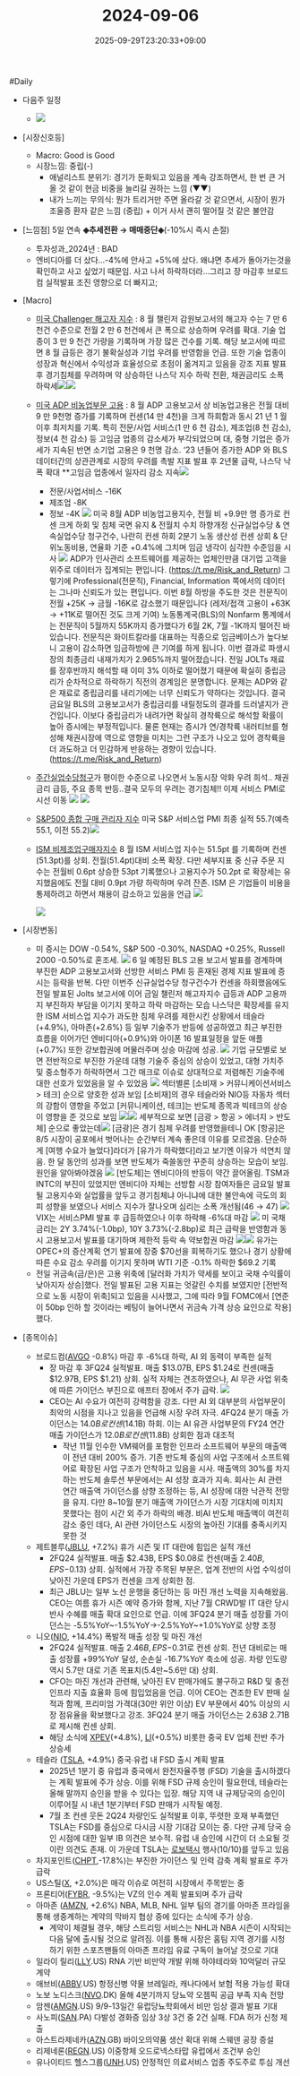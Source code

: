 ﻿---
title: "2024-09-06"
date: 2025-09-29T23:20:33+09:00
lastmod: 2025-10-02T20:05:13+09:00
type: docs
sidebar:
  open: true
weight: 5
---
<div style="display:none">
  <meta property="article:published_time" content="2025-09-29T14:20:33Z" />
  <meta property="article:modified_time" content="2025-10-02T11:05:13Z" />
</div>
#Daily 

- 다음주 일정
	- ![](Pasted%20image%2020240906163917.png)

- [시장신호등]
	- Macro: Good is Good
	- 시장느낌: 중립(-)
		- 애널리스트 분위기: 경기가 둔화되고 있음을 계속 강조하면서, 한 번 큰 거 올 것 같이 현금 비중을 늘리길 권하는 느낌 (▼▼)
		- 내가 느끼는 무의식: 뭔가 트리거만 주면 올라갈 것 같으면서, 시장이 뭔가 조울증 환자 같은 느낌 (중립) + 이거 사서 괜히 떨어질 것 같은 불안감

- [느낌점] 5일 연속 **◈추세전환 → 매매중단◈**(-10%시 즉시 손절)
	- 투자성과_2024년 : BAD
	- 엔비디아를 더 샀다...-4%에 안사고 +5%에 샀다. 왜냐면 추세가 돌아가는것을 확인하고 사고 싶었기 때문임. 사고 나서 하락하더라...그리고 장 마감후 브로드컴 실적발표 조진 영향으로 더 빠지고;

- [Macro]
	- [미국 Challenger 해고자 지수](/industry-study/1경제매크로2고용미국-challenger-해고자-지수/) : 8 월 챌린저 감원보고서의 해고자 수는 7 만 6 천건 수준으로 전월 2 만 6 천건에서 큰 폭으로 상승하며 우려를 확대.
	  기술 업종이 3 만 9 천건 가량을 기록하며 가장 많은 건수를 기록. 해당 보고서에 따르면 8 월 급등은 경기 불확실성과 기업 우려를 반영함을 언급. 
	  또한 기술 업종이 성장과 혁신에서 수익성과 효율성으로 초점이 옮겨지고 있음을 강조
	  지표 발표 후 경기침체를 우려하며 약 상승하던 나스닥 지수 하락 전환, 채권금리도 소폭 하락세![](Pasted%20image%2020240905211334.png)![](Pasted%20image%2020240905211308.png)
	- [미국 ADP 비농업부문 고용](/industry-study/1경제매크로2고용미국-adp-비농업부문-고용/) : 8 월 ADP 고용보고서 상 비농업고용은 전월 대비 9 만 9천명 증가를 기록하며 컨센(14 만 4천)을 크게 하회함과 동시 21 년 1 월 이후 최저치를 기록. 
	  특히 전문/사업 서비스(1 만 6 천 감소), 제조업(8 천 감소), 정보(4 천 감소) 등 고임금 업종의 감소세가 부각되었으며 대, 중형 기업은 증가세가 지속된 반면 소기업 고용은 9 천명 감소. ‘23 년들어 증가한 ADP 와 BLS 데이터간의 상관관계로 시장의 우려를 촉발 
	  지표 발표 후 2년물 급락, 나스닥 낙폭 확대
	  **고임금 업종에서 일자리 감소 지속![](Pasted%20image%2020240905212937.png)
		- 전문/사업서비스 -16K
		- 제조업 -8K
		- 정보 -4K
	  ![](Pasted%20image%2020240905211609.png)
	   미국 8월 ADP 비농업고용지수, 전월 비 +9.9만 명 증가로 컨센 크게 하회 및 침체 국면 유지 & 전월치 수치 하향개정
	  신규실업수당 & 연속실업수당 청구건수, 나란히 컨센 하회
	  2분기 노동 생산성 컨센 상회 & 단위노동비용, 연율화 기준 +0.4%에 그치며 임금 냉각이 심각한 수준임을 시사
	  ![](Pasted%20image%2020240905211704.png)
	  ADP가 인사관리 소프트웨어를 제공하는 업체인만큼 대기업 고객을 위주로 데이터가 집계되는 편입니다. (https://t.me/Risk_and_Return)
	  그렇기에 Professional(전문직), Financial, Information 쪽에서의 데이터는 그나마 신뢰도가 있는 편입니다. 이번 8월 하방을 주도한 것은 전문직이 전월 +25K → 금월 -16K로 감소했기 때문입니다 (레저/접객 고용이 +63K → +11K로 떨어진 것도 크게 기여)
	  노동통계국(BLS)의 Nonfarm 통계에서는 전문직이 5월까지 55K까지 증가했다가 6월 2K, 7월 -1K까지 떨어진 바 있습니다. 전문직은 화이트칼라를 대표하는 직종으로 임금베이스가 높다보니 고용이 감소하면 임금하방에 큰 기여를 하게 됩니다.
	  이번 결과로 파생시장의 최종금리 내재가치가 2.965%까지 떨어졌습니다. 전일 JOLTs 재료를 장후반까지 해석할 때 이미 3% 이하로 떨어졌기 때문에 확실히 중립금리가 순차적으로 하락하기 직전의 경계임은 분명합니다. 문제는 ADP와 같은 재료로 중립금리를 내리기에는 너무 신뢰도가 약하다는 것입니다.
	  결국 금요일 BLS의 고용보고서가 중립금리를 내릴정도의 결과를 드러낼지가 관건입니다. 이보다 중립금리가 내려가면 확실히 경착륙으로 해석할 확률이 높아 증시에는 부정적입니다. 물론 현재는 증시가 연/경착륙 내러티브를 형성해 채권시장에 역으로 영향을 미치는 그런 구조가 나오고 있어 경착륙을 더 과도하고 더 민감하게 반응하는 경향이 있습니다. (https://t.me/Risk_and_Return)

	- [주간실업수당청구](/industry-study/주간실업수당청구/)가 평이한 수준으로 나오면서 노동시장 악화 우려 희석.. 채권금리 급등, 주요 종목 반등..결국 모두의 우려는 경기침체!! 이제 서비스 PMI로 시선 이동 ![](Pasted%20image%2020240905213322.png)
	  ![](Pasted%20image%2020240905213416.png)
	- [S&P500 종합 구매 관리자 지수](/industry-study/sp500-종합-구매-관리자-지수/) 미국 S&P 서비스업 PMI 최종 실적 55.7(예측 55.1, 이전 55.2)![](Pasted%20image%2020240905225310.png)
	- [ISM 비제조업구매자지수](/industry-study/1경제매크로1경기ism-비제조업구매자지수/) 8 월 ISM 서비스업 지수는 51.5pt 를 기록하며 컨센(51.3pt)를 상회. 전월(51.4pt)대비 소폭 확장. 다만 세부지표 중 신규 주문 지수는 전월비 0.6pt 상승한 53pt 기록했으나 고용지수가 50.2pt 로 확장세는 유지했음에도 전월 대비 0.9pt 가량 하락하며 우려 잔존. 
	  ISM 은 기업들이 비용을 통제하려고 하면서 채용이 감소하고 있음을 언급
	  ![](Pasted%20image%2020240906101303.png)
	  
	  ![](Pasted%20image%2020240906144110.png)

- [시장변동]
	- 미 증시는 DOW -0.54%, S&P 500 -0.30%, NASDAQ +0.25%, Russell 2000 -0.50%로 혼조세. ![](Pasted%20image%2020240906135431.png)
	  6 일 예정된 BLS 고용 보고서 발표를 경계하며 부진한 ADP 고용보고서와 선방한 서비스 PMI 등 혼재된 경제 지표 발표에 증시는 등락을 반복. 
	  다만 이번주 신규실업수당 청구건수가 컨센을 하회했음에도 전일 발표된 Jolts 보고서에 이어 금일 챌린저 해고자지수 급등과 ADP 고용까지 부진하자 부담을 이기지 못하고 하락 마감하는 모습
	  나스닥은 확장세를 유지한 ISM 서비스업 지수가 과도한 침체 우려를 제한시킨 상황에서 테슬라(+4.9%), 아마존(+2.6%) 등 일부 기술주가 반등에 성공하였고 최근 부진한 흐름을 이어가던 엔비디아(+0.9%)와 아이폰 16 발표일정을 앞둔 애플(+0.7%) 또한 강보합권에 머물러주며 상승 마감에 성공.
	  ![](Pasted%20image%2020240906135542.png)
	  기업 규모별로 보면 전반적으로 부진한 가운데 대형 기술주 중심의 상승이 있었고, 대형 가치주 및 중소형주가 하락하면서 그간 매크로 이슈로 상대적으로 저렴해진 기술주에 대한 선호가 있었음을 알 수 있었음
	   ![](Pasted%20image%2020240906135528.png)
	  섹터별론 [소비재 > 커뮤니케이션서비스 > 테크] 순으로 양호한 성과 보임 
	  [소비재]의 경우 테슬라와 NIO등 자동차 섹터의 강함이 영향을 주었고
	  [커뮤니케이션, 테크]는 반도체 종목과 빅테크의 상승이 영향을 준 것으로 보임
	  ![](Pasted%20image%2020240906133247.png)![](Pasted%20image%2020240906140105.png)
	  세부적으로 보면 [금광 > 항공 > 에너지 > 반도체] 순으로 좋았는데![](Pasted%20image%2020240906140257.png)
	  [금광]은 경기 침체 우려를 반영했을테니 OK
	  [항공]은 8/5 시장이 공포에서 벗어나는 순간부터 계속 좋은데 이유를 모르겠음. 단순하게 [여행 수요가 늘었다]라더가 [유가가 하락했다]라고 보기엔 이유가 석연치 않음. 한 달 동안의 성과를 보면 반도체가 죽쓸동안 꾸준히 상승하는 모습이 보임. 원인을 알아봐야겠음  ![](Pasted%20image%2020240906140753.png)
	  [반도체]는 엔비디아의 반등이 약간 끌어올림. TSM과 INTC의 부진이 있었지만 엔비디아 자체는 선방함
	  시장 참여자들은 금요일 발표될 고용지수와 실업률을 앞두고 경기침체냐 아니냐에 대한 불안속에 극도의 회피 성향을 보였으나 서비스 지수가 잘나오며 심리는 소폭 개선됨(46 → 47)
	  ![](Pasted%20image%2020240906141014.png)
	  VIX는 서비스PMI 발표 후 급등하였으나 이후 하락해 -6%대 마감 
	  ![](Pasted%20image%2020240906141258.png)
	  미 국채 금리는 2Y 3.74%(-1.0bp), 10Y 3.73%(-2.8bp)로 최근 급락을 반영함과 동시 고용보고서 발표를 대기하며 제한적 등락 속 약보합권 마감 ![](Pasted%20image%2020240906141430.png)![](Pasted%20image%2020240906141417.png)
	  유가는 OPEC+의 증산계획 연기 발표에 장중 $70선을 회복하기도 했으나 경기 상황에 따른 수요 감소 우려를 이기지 못하며 WTI 기준 -0.1% 하락한 $69.2 기록
	- 전일 귀금속(금/은)은 고용 위축에 [달러화 가치가 약세를 보이고 국채 수익률이 낮아지자 상승]했다. 전일 발표된 고용 지표는 엇갈린 수치를 보였지만 [전반적으로 노동 시장이 위축]되고 있음을 시사했고, 그에 따라 9월 FOMC에서 [연준이 50bp 인하 할 것이라는 베팅이 늘어나면서 귀금속 가격 상승 요인으로 작용]했다.

- [종목이슈]
	- 브로드컴([AVGO](/company-analysis/avgo/) -0.8%) 마감 후 -6%대 하락, AI 외 동력이 부족한 실적
		- 장 마감 후 3FQ24 실적발표. 매출 $13.07B, EPS $1.24로 컨센(매출 $12.97B, EPS $1.21) 상회. 실적 자체는 견조하였으나, AI 무관 사업 위축에 따른 가이던스 부진으로 애프터 장에서 주가 급락. ![](Pasted%20image%2020240906150755.png)
		- CEO는 AI 수요가 여전히 강력함을 강조. 다만 AI 외 대부분의 사업부문이 최악의 시점을 지나고 있음을 언급해 시장 우려 자극. 4FQ24 분기 매출 가이던스는 $14.0B로 컨센($14.1B) 하회. 이는 AI 유관 사업부문의 FY24 연간 매출 가이던스가 $12.0B로 컨센($11.8B) 상회한 점과 대조적
			- 작년 11월 인수한 VM웨어를 포함한 인프라 소프트웨어 부문의 매출액이 전년 대비 200% 증가. 기존 반도체 중심의 사업 구조에서 소프트웨어로 확장된 사업 구조가 안착하고 있음을 시사. 매출액의 30%를 차지하는 반도체 솔루션 부문에서는 AI 성장 효과가 지속. 회사는 AI 관련 연간 매출액 가이던스를 상향 조정하는 등, AI 성장에 대한 낙관적 전망을 유지. 다만 8~10월 분기 매출액 가이던스가 시장 기대치에 미치지 못했다는 점이 시간 외 주가 하락의 배경. 비AI 반도체 매출액이 여전히 감소 중인 데다, AI 관련 가이던스도 시장의 높아진 기대를 충족시키지 못한 것
	- 제트블루([JBLU](/company-analysis/jblu/), +7.2%) 휴가 시즌 및 IT 대란에 힘입은 실적 개선
		- 2FQ24 실적발표. 매출 $2.43B, EPS $0.08로 컨센(매출 $2.40B, EPS -$0.13) 상회. 실적에서 가장 주목된 부분은, 업계 전반의 사업 수익성이 낮아진 가운데 EPS가 컨센을 크게 상회한 점. 
		- 최근 JBLU는 일부 노선 운행을 중단하는 등 마진 개선 노력을 지속해왔음. CEO는 여름 휴가 시즌 예약 증가와 함께, 지난 7월 CRWD발 IT 대란 당시 반사 수혜를 매출 확대 요인으로 언급. 이에 3FQ24 분기 매출 성장률 가이던스는 -5.5%YoY~-1.5%YoY→-2.5%YoY~+1.0%YoY로 상향 조정
	- 니오([NIO](/company-analysis/nio/), +14.4%) 폭발적 매출 성장 및 마진 개선
		- 2FQ24 실적발표. 매출 $2.46B, EPS -$0.31로 컨센 상회. 전년 대비로는 매출 성장률 +99%YoY 달성, 순손실 -16.7%YoY 축소에 성공. 차량 인도량 역시 5.7만 대로 기존 목표치(5.4만~5.6만 대) 상회.
		-  CFO는 마진 개선과 관련해, 낮아진 EV 판매가에도 불구하고 R&D 및 충전 인프라 지출 효율화 등에 힘입었음을 언급. 이어 CEO는 견조한 EV 판매 실적과 함께, 프리미엄 가격대(30만 위안 이상) EV 부문에서 40% 이상의 시장 점유율을 확보했다고 강조. 3FQ24 분기 매출 가이던스는 $2.63B~$2.71B로 제시해 컨센 상회. 
		- 해당 소식에 [XPEV](/company-analysis/xpev/)(+4.8%), [LI](/company-analysis/li/)(+0.5%) 비롯한 중국 EV 업체 전반 주가 상승세
	- 테슬라 ([TSLA](/company-analysis/tsla/), +4.9%) 중국∙유럽 내 FSD 출시 계획 발표
		- 2025년 1분기 중 유럽과 중국에서 완전자율주행 (FSD) 기술을 출시하겠다는 계획 발표에 주가 상승. 이를 위해 FSD 규제 승인이 필요한데, 테슬라는 올해 말까지 승인을 받을 수 있다는 입장. 해당 지역 내 규제당국의 승인이 이루어질 시 내년 1분기부터 FSD 판매가 시작될 예정. 
		- 7월 초 컨센 웃돈 2Q24 차량인도 실적발표 이후, 뚜렷한 호재 부족했던 TSLA는 FSD를 중심으로 다시금 시장 기대감 모이는 중. 다만 규제 당국 승인 시점에 대한 일부 IB 의견은 보수적. 유럽 내 승인에 시간이 더 소요될 것이란 의견도 존재. 이 가운데 TSLA는 [로보택시](/industry-study/로보택시/) 행사(10/10)를 앞두고 있음
	- 차지포인트([CHPT](/company-analysis/chpt/),-17.8%)는 부진한 가이던스 및 인력 감축 계획 발표로 주가 급락
	- US스틸([X](/company-analysis/x/), +2.0%)은 매각 이슈로 여전히 시장에서 주목받는 중
	- 프론티어([FYBR](/company-analysis/fybr/), -9.5%)는 VZ의 인수 계획 발표되며 주가 급락
	- 아마존 ([AMZN](/company-analysis/amzn/), +2.6%) NBA, MLB, NHL 일부 팀의 경기를 아마존 프라임을 통해 생중계하는 계약의 막바지 협상 중에 있다는 소식에 주가 상승. 
		- 계약이 체결될 경우, 해당 스트리밍 서비스는 NHL과 NBA 시즌이 시작되는 다음 달에 출시될 것으로 알려짐. 이를 통해 시장은 홈팀 지역 경기를 시청하기 위한 스포츠팬들의 아마존 프라임 유료 구독이 늘어날 것으로 기대
	-  일라이 릴리([LLY](/company-analysis/lly/).US) RNA 기반 비만약 개발 위해 하야테라와 10억달러 규모 계약
	-  애브비([ABBV](/company-analysis/abbv/).US) 항정신병 약물 브레일라, 캐나다에서 보험 적용 가능성 확대
	-  노보 노디스크([NVO](/company-analysis/nvo/).DK) 올해 4분기까지 당뇨약 오젬픽 공급 부족 지속 전망
	-  암젠([AMGN](/company-analysis/amgn/).US) 9/9-13일간 유럽당뇨학회에서 비만 임상 결과 발표 기대
	- 사노피([SAN](/company-analysis/san/).PA) 다발성 경화증 임상 3상 3건 중 2건 실패. FDA 허가 신청 제출
	- 아스트라제네카([AZN](/company-analysis/azn/).GB) 바이오의약품 생산 확대 위해 스웨덴 공장 증설
	- 리제네론([REGN](/company-analysis/regn/).US) 이중항체 오드로넥스타맙 유럽에서 조건부 승인
	- 유나이티드 헬스그룹([UNH](/company-analysis/unh/).US) 안정적인 의료서비스 업종 주도주로 투심 개선
